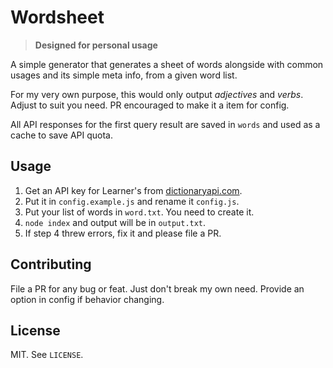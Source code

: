 # Wordsheet

> **Designed for personal usage**

A simple generator that generates a sheet of words alongside with common usages and its simple meta info, from a given word list.

For my very own purpose, this would only output _adjectives_ and _verbs_. Adjust to suit you need. PR encouraged to make it a item for config.

All API responses for the first query result are saved in `words` and used as a cache to save API quota.

## Usage

1. Get an API key for Learner's from [dictionaryapi.com](dictionaryapi.com).
2. Put it in `config.example.js` and rename it `config.js`.
3. Put your list of words in `word.txt`. You need to create it.
4. `node index` and output will be in `output.txt`.
5. If step 4 threw errors, fix it and please file a PR.

## Contributing

File a PR for any bug or feat. Just don't break my own need. Provide an option in config if behavior changing.

## License

MIT. See `LICENSE`.
